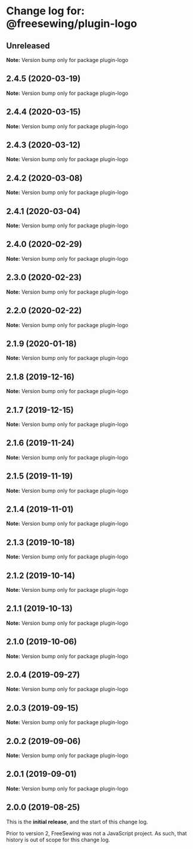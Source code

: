 # Change log for: @freesewing/plugin-logo


## Unreleased

**Note:** Version bump only for package plugin-logo


## 2.4.5 (2020-03-19)

**Note:** Version bump only for package plugin-logo


## 2.4.4 (2020-03-15)

**Note:** Version bump only for package plugin-logo


## 2.4.3 (2020-03-12)

**Note:** Version bump only for package plugin-logo


## 2.4.2 (2020-03-08)

**Note:** Version bump only for package plugin-logo


## 2.4.1 (2020-03-04)

**Note:** Version bump only for package plugin-logo


## 2.4.0 (2020-02-29)

**Note:** Version bump only for package plugin-logo


## 2.3.0 (2020-02-23)

**Note:** Version bump only for package plugin-logo


## 2.2.0 (2020-02-22)

**Note:** Version bump only for package plugin-logo


## 2.1.9 (2020-01-18)

**Note:** Version bump only for package plugin-logo


## 2.1.8 (2019-12-16)

**Note:** Version bump only for package plugin-logo


## 2.1.7 (2019-12-15)

**Note:** Version bump only for package plugin-logo


## 2.1.6 (2019-11-24)

**Note:** Version bump only for package plugin-logo


## 2.1.5 (2019-11-19)

**Note:** Version bump only for package plugin-logo


## 2.1.4 (2019-11-01)

**Note:** Version bump only for package plugin-logo


## 2.1.3 (2019-10-18)

**Note:** Version bump only for package plugin-logo


## 2.1.2 (2019-10-14)

**Note:** Version bump only for package plugin-logo


## 2.1.1 (2019-10-13)

**Note:** Version bump only for package plugin-logo


## 2.1.0 (2019-10-06)

**Note:** Version bump only for package plugin-logo


## 2.0.4 (2019-09-27)

**Note:** Version bump only for package plugin-logo


## 2.0.3 (2019-09-15)

**Note:** Version bump only for package plugin-logo


## 2.0.2 (2019-09-06)

**Note:** Version bump only for package plugin-logo


## 2.0.1 (2019-09-01)

**Note:** Version bump only for package plugin-logo




## 2.0.0 (2019-08-25)

This is the **initial release**, and the start of this change log.

Prior to version 2, FreeSewing was not a JavaScript project.
As such, that history is out of scope for this change log.
